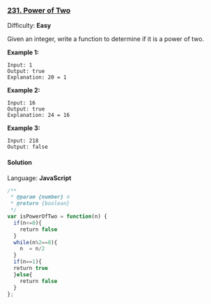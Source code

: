 ### [231\. Power of Two](https://leetcode.com/problems/power-of-two/)

Difficulty: **Easy**


Given an integer, write a function to determine if it is a power of two.

**Example 1:**

```
Input: 1
Output: true
Explanation: 20 = 1
```

**Example 2:**

```
Input: 16
Output: true
Explanation: 24 = 16
```

**Example 3:**

```
Input: 218
Output: false
```


#### Solution

Language: **JavaScript**

```javascript
/**
 * @param {number} n
 * @return {boolean}
 */
var isPowerOfTwo = function(n) {
  if(n<=0){
    return false
  }
  while(n%2==0){
    n  = n/2
  }
  if(n==1){
  return true
  }else{
    return false
  }
};
```
